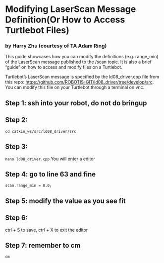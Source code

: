 # Modifying LaserScan Message Definition(Or How to Access Turtlebot Files)
### by Harry Zhu (courtesy of TA Adam Ring) 

This guide showcases how you can modify the definitions (e.g. range_min) of the LaserScan message published to the /scan topic. It is also a brief “guide” on how to access and modify files on a Turtlebot. 

Turtlebot’s LaserScan message is specified by the ld08_driver.cpp file from this repo: https://github.com/ROBOTIS-GIT/ld08_driver/tree/develop/src. You can modify this file on your Turtlebot through a terminal on vnc. 

## Step 1: ssh into your robot, do not do bringup 
## Step 2: 
```cd catkin_ws/src/ld08_driver/src```
## Step 3: 
```nano ld08_driver.cpp```
You will enter a editor 
## Step 4: go to line 63 and fine 
```scan.range_min = 0.0;```
## Step 5: modify the value as you see fit
## Step 6: 
ctrl + S to save, ctrl + X to exit the editor
## Step 7: remember to cm
```cm```
